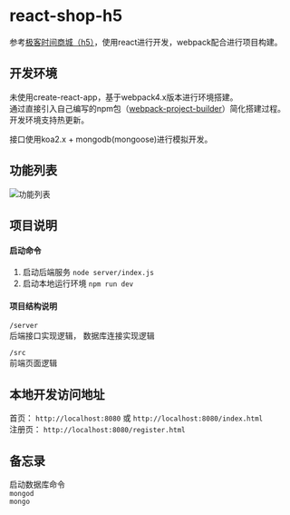 # react-shop-h5
参考[极客时间商城（h5）](https://shop18793264.m.youzan.com/v2/feature/TJe4bYhxyP?dc_ps=2293231415741009926.200001)，使用react进行开发，webpack配合进行项目构建。

## 开发环境
未使用create-react-app，基于webpack4.x版本进行环境搭建。  
通过直接引入自己编写的npm包（[webpack-project-builder](https://www.npmjs.com/package/webpack-project-builder)）简化搭建过程。  
开发环境支持热更新。  

接口使用koa2.x + mongodb(mongoose)进行模拟开发。 

## 功能列表  
![功能列表](http://note.youdao.com/yws/public/resource/2f9dd0205a972ef294d6906edeb10a61/xmlnote/18153039C77D472D879F9A6AA3358EF4/8247)    

## 项目说明  
#### 启动命令  
1. 启动后端服务  `node server/index.js`  
2. 启动本地运行环境  `npm run dev`  

#### 项目结构说明  
`/server`  
后端接口实现逻辑， 数据库连接实现逻辑  

`/src`  
前端页面逻辑

## 本地开发访问地址  
首页： `http://localhost:8080` 或 `http://localhost:8080/index.html`  
注册页： `http://localhost:8080/register.html`  

## 备忘录  
启动数据库命令  
`mongod`  
`mongo`